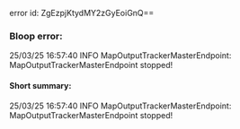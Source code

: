 error id: ZgEzpjKtydMY2zGyEoiGnQ==
### Bloop error:

25/03/25 16:57:40 INFO MapOutputTrackerMasterEndpoint: MapOutputTrackerMasterEndpoint stopped!
#### Short summary: 

25/03/25 16:57:40 INFO MapOutputTrackerMasterEndpoint: MapOutputTrackerMasterEndpoint stopped!